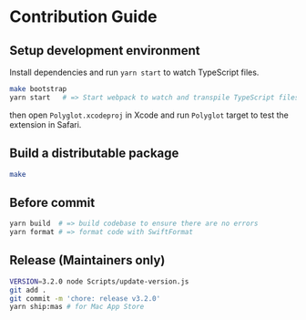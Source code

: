 # Contribution Guide

## Setup development environment

Install dependencies and run `yarn start` to watch TypeScript files.

```bash
make bootstrap
yarn start   # => Start webpack to watch and transpile TypeScript files
```

then open `Polyglot.xcodeproj` in Xcode and run `Polyglot` target to test the extension in Safari.

## Build a distributable package

```bash
make
```

## Before commit

```bash
yarn build  # => build codebase to ensure there are no errors
yarn format # => format code with SwiftFormat
```

## Release (Maintainers only)

```bash
VERSION=3.2.0 node Scripts/update-version.js
git add .
git commit -m 'chore: release v3.2.0'
yarn ship:mas # for Mac App Store
```
